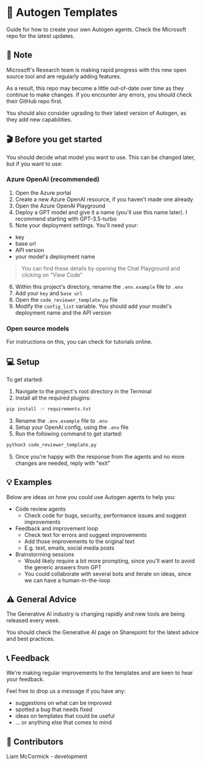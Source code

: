 # 🔮 Autogen Templates
Guide for how to create your own Autogen agents. Check the Microsoft repo for the latest updates.


## 📝 Note

Microsoft's Research team is making rapid progress with this new open source tool and are regularly adding features.

As a result, this repo may become a little out-of-date over time as they continue to make changes. If you encounter any errors, you should check their GitHub repo first.

You should also consider ugrading to their latest version of Autogen, as they add new capabilities.



## 🎬 Before you get started

You should decide what model you want to use. This can be changed later, but if you want to use:

### Azure OpenAI (recommended)
1. Open the Azure portal
2. Create a new Azure OpenAI resource, if you haven't made one already
3. Open the Azure OpenAI Playground
4. Deploy a GPT model and give it a name (you'll use this name later). I recommend starting with GPT-3.5-turbo 
5. Note your deployment settings. You'll need your:
- key
- base url 
- API version
- your model's deployment name
> You can find these details by opening the Chat Playground and clicking on "View Code"
6. Within this project's directory, rename the `.env.example` file to `.env`
7. Add your `key` and `base url`
8. Open the `code_reviewer_template.py` file
9. Modify the `config_list` variable. You should add your model's deployment name and the API version


### Open source models
For instructions on this, you can check for tutorials online.



## 💻 Setup

To get started:
1. Navigate to the project's root directory in the Terminal
2. Install all the required plugins:
```bash
pip install -r requirements.txt
```
3. Rename the `.env.example` file to `.env`
3. Setup your OpenAI config, using the `.env` file
4. Run the following command to get started:
```bash
python3 code_reviewer_template.py
```
5. Once you're happy with the response from the agents and no more changes are needed, reply with "exit"



## 💡 Examples

Below are ideas on how you could use Autogen agents to help you:

- Code review agents
    - Check code for bugs, security, performance issues and suggest improvements
- Feedback and improvement loop
    - Check text for errors and suggest improvements
    - Add those improvements to the original text
    - E.g. text, emails, social media posts
- Brainstorming sessions
    - Would likely require a bit more prompting, since you'll want to avoid the generic answers from GPT
    - You could collaborate with several bots and iterate on ideas, since we can have a human-in-the-loop



## ⚠️ General Advice

The Generative AI industry is changing rapidly and new tools are being released every week. 

You should check the Generative AI page on Sharepoint for the latest advice and best practices.



## 📞 Feedback

We're making regular improvements to the templates and are keen to hear your feedback.

Feel free to drop us a message if you have any:
- suggestions on what can be improved
- spotted a bug that needs fixed
- ideas on templates that could be useful
- ... or anything else that comes to mind



## 🔨 Contributors
Liam McCormick - development
